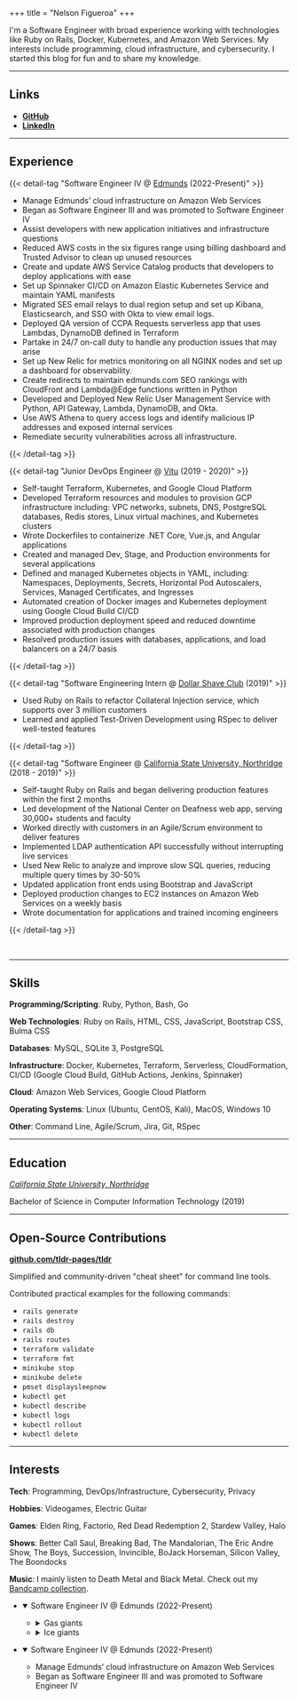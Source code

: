 +++
title = "Nelson Figueroa"
+++

I'm a Software Engineer with broad experience working with technologies like 
Ruby on Rails, Docker, Kubernetes, and Amazon Web Services. 
My interests include programming, cloud infrastructure, and cybersecurity.
I started this blog for fun and to share my knowledge.

---

## Links

- **[GitHub](https://github.com/nelsonfigueroa)**
- **[LinkedIn](https://www.linkedin.com/in/nelsonfigueroa1/)**

---

## Experience

{{< detail-tag "Software Engineer IV @ [Edmunds](https://edmunds.com) (2022-Present)" >}}

- Manage Edmunds’ cloud infrastructure on Amazon Web Services
- Began as Software Engineer III and was promoted to Software Engineer IV
- Assist developers with new application initiatives and infrastructure questions
- Reduced AWS costs in the six figures range using billing dashboard and Trusted Advisor to clean up unused resources
- Create and update AWS Service Catalog  products that developers to deploy applications with ease
- Set up Spinnaker CI/CD on Amazon Elastic Kubernetes Service and maintain YAML manifests
- Migrated SES email relays to dual region setup and set up Kibana, Elasticsearch, and SSO with Okta to view email logs.
- Deployed QA version of CCPA Requests serverless app that uses Lambdas, DynamoDB defined in Terraform
- Partake in 24/7 on-call duty to handle any production issues that may arise
- Set up New Relic for metrics monitoring on all NGINX nodes and set up a dashboard for observability.
- Create redirects to maintain edmunds.com SEO rankings with CloudFront and Lambda@Edge functions written in Python
- Developed and Deployed New Relic User Management Service with Python, API Gateway, Lambda, DynamoDB, and Okta.
- Use AWS Athena to query access logs and identify malicious IP addresses and exposed internal services
- Remediate security vulnerabilities across all infrastructure.

{{< /detail-tag >}}

{{< detail-tag "Junior DevOps Engineer @ [Vitu](https://vitu.com/) (2019 - 2020)" >}}

- Self-taught Terraform, Kubernetes, and Google Cloud Platform
- Developed Terraform resources and modules to provision GCP infrastructure including: VPC networks, subnets, DNS, PostgreSQL databases, Redis stores, Linux virtual machines, and Kubernetes clusters
- Wrote Dockerfiles to containerize .NET Core, Vue.js, and Angular applications
- Created and managed Dev, Stage, and Production environments for several applications
- Defined and managed Kubernetes objects in YAML, including: Namespaces, Deployments, Secrets, Horizontal Pod Autoscalers, Services, Managed Certificates, and Ingresses
- Automated creation of Docker images and Kubernetes deployment using Google Cloud Build CI/CD
- Improved production deployment speed and reduced downtime associated with production changes
- Resolved production issues with databases, applications, and load balancers on a 24/7 basis

{{< /detail-tag >}}

{{< detail-tag "Software Engineering Intern @ [Dollar Shave Club](https://dollarshaveclub.com/) (2019)" >}}

- Used Ruby on Rails to refactor Collateral Injection service, which supports over 3 million customers
- Learned and applied Test-Driven Development using RSpec to deliver well-tested features

{{< /detail-tag >}}

{{< detail-tag "Software Engineer @ [California State University, Northridge](https://csun.edu/) (2018 - 2019)" >}}

- Self-taught Ruby on Rails and began delivering production features within the first 2 months
- Led development of the National Center on Deafness web app, serving 30,000+ students and faculty
- Worked directly with customers in an Agile/Scrum environment to deliver features
- Implemented LDAP authentication API successfully without interrupting live services
- Used New Relic to analyze and improve slow SQL queries, reducing multiple query times by 30-50% 
- Updated application front ends using Bootstrap and JavaScript
- Deployed production changes to EC2 instances on Amazon Web Services on a weekly basis
- Wrote documentation for applications and trained incoming engineers

{{< /detail-tag >}}

<br>


---

## Skills

**Programming/Scripting**: Ruby, Python, Bash, Go

**Web Technologies**: Ruby on Rails, HTML, CSS, JavaScript, Bootstrap CSS, Bulma CSS

**Databases**: MySQL, SQLite 3, PostgreSQL

**Infrastructure**: Docker, Kubernetes, Terraform, Serverless, CloudFormation, CI/CD (Google Cloud Build, GitHub Actions, Jenkins, Spinnaker)

**Cloud**: Amazon Web Services, Google Cloud Platform

**Operating Systems**: Linux (Ubuntu, CentOS, Kali), MacOS, Windows 10

**Other**: Command Line, Agile/Scrum, Jira, Git, RSpec

---

##  Education 

[*California State University, Northridge*](https://www.csun.edu/)

Bachelor of Science in Computer Information Technology (2019)

---

## Open-Source Contributions

**[github.com/tldr-pages/tldr](https://github.com/tldr-pages/tldr/commits?author=nelsonfigueroa)**

Simplified and community-driven "cheat sheet" for command line tools.

Contributed practical examples for the following commands: 
- `rails generate`
- `rails destroy`
- `rails db`
- `rails routes`
- `terraform validate`
- `terraform fmt`
- `minikube stop`
- `minikube delete`
- `pmset displaysleepnow`
- `kubectl get`
- `kubectl describe`
- `kubectl logs`
- `kubectl rollout`
- `kubectl delete`

---

## Interests

**Tech**: Programming, DevOps/Infrastructure, Cybersecurity, Privacy

**Hobbies**: Videogames, Electric Guitar

**Games**: Elden Ring, Factorio, Red Dead Redemption 2, Stardew Valley, Halo

**Shows**: Better Call Saul, Breaking Bad, The Mandalorian, The Eric Andre Show, The Boys, Succession, Invincible, BoJack Horseman, Silicon Valley, The Boondocks

**Music**: I mainly listen to Death Metal and Black Metal. Check out my [Bandcamp collection](https://bandcamp.com/nelsonfigueroa).


<ul class="tree">
  <li>
    <details open>
      <summary>Software Engineer IV @ Edmunds (2022-Present)</summary>
      <ul>
        <li>
          <details>
            <summary>Gas giants</summary>
            <ul>
              <li>Jupiter</li>
              <li>Saturn</li>
            </ul>
          </details>
        </li>
        <li>
          <details>
            <summary>Ice giants</summary>
            <ul>
              <li>Uranus</li>
              <li>Neptune</li>
            </ul>
          </details>
        </li>
      </ul>
    </details>
  </li>
</ul>

<ul class="tree">
  <li>
    <details open>
      <summary>Software Engineer IV @ Edmunds (2022-Present)</summary>
      <ul>
        <li>Manage Edmunds’ cloud infrastructure on Amazon Web Services</li>
        <li>Began as Software Engineer III and was promoted to Software Engineer IV</li>
      </ul>
    </details>
  </li>
</ul>